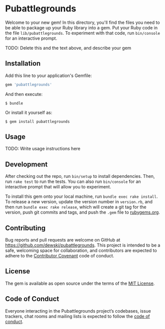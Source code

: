 # Pubattlegrounds

Welcome to your new gem! In this directory, you'll find the files you need to be able to package up your Ruby library into a gem. Put your Ruby code in the file `lib/pubattlegrounds`. To experiment with that code, run `bin/console` for an interactive prompt.

TODO: Delete this and the text above, and describe your gem

## Installation

Add this line to your application's Gemfile:

```ruby
gem 'pubattlegrounds'
```

And then execute:

    $ bundle

Or install it yourself as:

    $ gem install pubattlegrounds

## Usage

TODO: Write usage instructions here

## Development

After checking out the repo, run `bin/setup` to install dependencies. Then, run `rake test` to run the tests. You can also run `bin/console` for an interactive prompt that will allow you to experiment.

To install this gem onto your local machine, run `bundle exec rake install`. To release a new version, update the version number in `version.rb`, and then run `bundle exec rake release`, which will create a git tag for the version, push git commits and tags, and push the `.gem` file to [rubygems.org](https://rubygems.org).

## Contributing

Bug reports and pull requests are welcome on GitHub at https://github.com/dewski/pubattlegrounds. This project is intended to be a safe, welcoming space for collaboration, and contributors are expected to adhere to the [Contributor Covenant](http://contributor-covenant.org) code of conduct.

## License

The gem is available as open source under the terms of the [MIT License](https://opensource.org/licenses/MIT).

## Code of Conduct

Everyone interacting in the Pubattlegrounds project’s codebases, issue trackers, chat rooms and mailing lists is expected to follow the [code of conduct](https://github.com/dewski/pubattlegrounds/blob/master/CODE_OF_CONDUCT.md).
